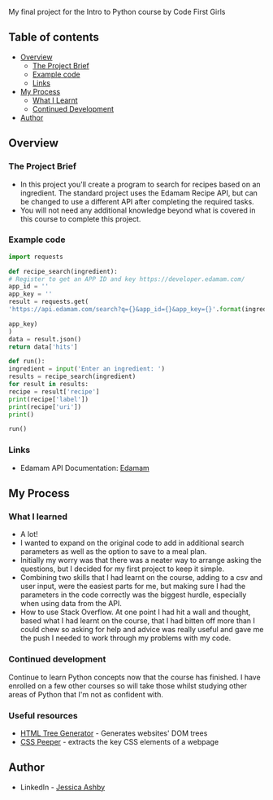 My final project for the Intro to Python course by Code First Girls

## Table of contents

- [Overview](#overview)
  - [The Project Brief](#the-project-brief)
  - [Example code](#Example-code)
  - [Links](#links)
- [My Process](#my-process)
  - [What I Learnt](#what-i-learnt)
  - [Continued Development](#continued-development)
- [Author](#author)

## Overview

### The Project Brief
- In this project you'll create a program to search for recipes based on an ingredient. The standard project uses the Edamam Recipe API, but can be changed to use a different API after completing the required tasks.
- You will not need any additional knowledge beyond what is covered in this course to complete this
project.

### Example code

```python
import requests

def recipe_search(ingredient):
# Register to get an APP ID and key https://developer.edamam.com/
app_id = ''
app_key = ''
result = requests.get(
'https://api.edamam.com/search?q={}&app_id={}&app_key={}'.format(ingredient, app_id,

app_key)
)
data = result.json()
return data['hits']

def run():
ingredient = input('Enter an ingredient: ')
results = recipe_search(ingredient)
for result in results:
recipe = result['recipe']
print(recipe['label'])
print(recipe['uri'])
print()

run()
```


### Links

- Edamam API Documentation: [Edamam](https://developer.edamam.com/edamam-docs-recipe-api)

## My Process

### What I learned

- A lot! 
- I wanted to expand on the original code to add in additional search parameters as well as the option to save to a meal plan.
- Initially my worry was that there was a neater way to arrange asking the questions, but I decided for my first project to keep it simple.
- Combining two skills that I had learnt on the course, adding to a csv and user input, were the easiest parts for me, but making sure I had the parameters 
in the code correctly was the biggest hurdle, especially when using data from the API.
- How to use Stack Overflow. At one point I had hit a wall and thought, based what I had learnt on the course, that I had bitten off more than I could chew so asking for help and advice was really useful and gave me the push I needed to work through my problems with my code.

### Continued development

Continue to learn Python concepts now that the course has finished. I have enrolled on a few other courses so will take those whilst studying other areas of Python that I'm not as confident with.

### Useful resources

- [HTML Tree Generator](https://chrome.google.com/webstore/detail/html-tree-generator/dlbbmhhaadfnbbdnjalilhdakfmiffeg) - Generates websites' DOM trees
- [CSS Peeper](https://chrome.google.com/webstore/detail/css-peeper/mbnbehikldjhnfehhnaidhjhoofhpehk?hl=en) - extracts the key CSS elements of a webpage

## Author

- LinkedIn - [Jessica Ashby](https://www.linkedin.com/jessicaashby)
